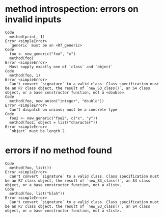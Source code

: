 # method introspection: errors on invalid inputs

    Code
      method(print, 1)
    Error <simpleError>
      `generic` must be an <R7_generic>
    Code
      foo <- new_generic("foo", "x")
      method(foo)
    Error <simpleError>
      Must supply exactly one of `class` and `object`
    Code
      method(foo, 1)
    Error <simpleError>
      Can't convert `signature` to a valid class. Class specification must be an R7 class object, the result of `new_S3_class()`, an S4 class object, or a base constructor function, not a <double>.
    Code
      method(foo, new_union("integer", "double"))
    Error <simpleError>
      Can't dispatch on unions; must be a concrete type
    Code
      foo2 <- new_generic("foo2", c("x", "y"))
      method(foo2, object = list("character"))
    Error <simpleError>
      `object` must be length 2

# errors if no method found

    Code
      method(foo, list())
    Error <simpleError>
      Can't convert `signature` to a valid class. Class specification must be an R7 class object, the result of `new_S3_class()`, an S4 class object, or a base constructor function, not a <list>.
    Code
      method(foo, list("blah"))
    Error <simpleError>
      Can't convert `signature` to a valid class. Class specification must be an R7 class object, the result of `new_S3_class()`, an S4 class object, or a base constructor function, not a <list>.

